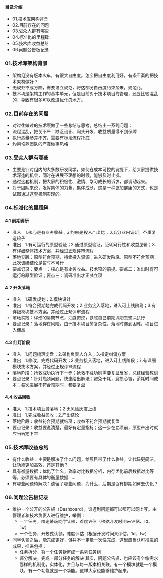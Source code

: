 #### 目录介绍
- 01.技术库架构背景
- 02.目前存在的问题
- 03.受众人群有哪些
- 04.标准化的⾥程碑
- 05.技术库收益总结
- 06.问题公告板记录


### 01.技术库架构背景
- 架构组没有版本⽕⻋，有很⼤⾃由度。怎么把⾃由度利⽤好，有条不紊的把技术架构做好？
- ⽆规矩不成⽅圆，需要设⽴规范，将这部分⾃由度约束起来，规范化。
- 技术项是架构⼯作的基本单元，但是⽬前对于技术项⽬的管理，还是⽐较混乱的，导致有很多可以改进优化的地⽅。



### 02.目前存在的问题
- 对过往做过的技术项做了⼀些总结与思考，总结出⼀系列问题：
- 流程混乱，把关不严：缺乏设计、闷头开发、收益质量得不到保障
- 执⾏质量参差不⻬，需要有标准流程托底
- 约束培养团队的严谨做事⻛格



### 03.受众人群有哪些
- 主要是针对组内的⼤多数研发同学，如何在成本可控的前提下，给⼤家提供技术深造的机会，同时在进展不理想的时候，能够及时⽌损。
- 通过这套机制，把⼤家的积极性、激情、学习成⻓的诉求，都调动起来。
- 对于团队来说，发挥集体的⼒量，集体成⻓，这是⼀种更加健康的⽅式，也是试图通过这套机制实现的。


### 04.标准化的⾥程碑
#### 4.1 前期调研
- 准入：1.核⼼是有业务收益；2.约束是投⼊产出⽐；3.充分业内调研，不重复造轮⼦
- 准出：1.有可运⾏的原型验证；2.通过原型验证，证明可⾏性和收益逻辑；3.有详细整体技术⽅案，并经过正规评审流程
- 落地实践：原型符合预期，持续投⼊资源；进⼊研发阶段。原型不符合预期：此次调研结论是暂时不可⾏
- 要点记录：要点⼀：核⼼是有业务收益。技术项的前提。要点⼆：准出时有可运⾏的原型验证；要点三：调研准出才正式⽴项


#### 4.2 开发落地
- 准入：1.研发规划；2.模块设计
- 准出：1.符合预期地完成代码开发；2.业务接⼊落地，进⼊可上线阶段；3.有详细模块技术⽅案，并经过正规评审流程
- 落地实践：详细的排期节点，进度把控，按照自己前期排期去坚决执行
- 要点记录：落地存在风险，由于技术项⽬的复杂性，落地时遇到困难，项⽬进⼊僵局


#### 4.3 红灯阶段
- 准入：1.问题梳理复盘；2.架构负责⼈介⼊；3.指定纠偏⽅案
- 准出：1.修改，完成代码开发；2.业务接⼊落地，进⼊可上线阶段；3.有详细模块技术⽅案，并经过正规评审流程
- 落地阶段：抢救成功执行下一步；抢救不成功则需要复盘反省，总结经验教训
- 要点记录：针对瓶颈问题，快速给出解法；避免⼲耗，磨损⼼智，消耗时间成本；每次进展不符合预期时，都要复盘



#### 4.4 收益回收
- 准入：1.技术项业务落地；2.⽆⻛险灰度上线
- 准出：1.完成收益回收；2.产出结论
- 落地阶段：收益符合预期就结项；收益不符合预期就复盘
- 要点记录：收益要说清楚，最好有定量指标；这⼀步在⽴项前，原型产出时就应当确定下来


### 05.技术库收益总结
- 有什么收益：主要是解决了什么问题，给项目带了什么收益。让代码更简洁，让功能更加高效，还是其他？
- 具有衡量数据：优化了什么，效率对比数据分析，内存优化前后数据对比等等，必须要有具体的衡量数据……
- 有哪些问题待解决：遗留了哪些问题，为什么，后期是否有排期如何去优化？


### 06.问题公告板记录
- 维护⼀个公开的公告板（Dashboard），谁遇到问题都可以都可以⽹上写。由管理者和技术负责⼈进⾏维护，举例：
    - ⼀个任务，限定某端同学认领，难度评估（根据开发时间来评估，1d、1w）
    - ⼀个任务，开放式认领，难度评估（根据开发时间来评估，1d、1w）
- 同学认领之后，能完成更好，但并不⼀定能⼀次性完成，这⾥应当认可推进的成果，推进包括：
    - 任务拆分，将⼀个任务拆解成⼀系列任务组
    - 部分解决，完成⼀部分任务的解决
其实，问题公告板，也应该有个像需求那样的机制化，实体化，并且与每一版本相关联。有⼀个模块就是⼀个模块，有⼀个功能就是⼀个功能。这样⼤家也能够维护起来。








